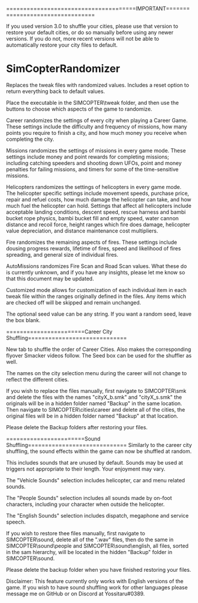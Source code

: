 ======================================IMPORTANT=================================

If you used version 3.0 to shuffle your cities, please use that version to restore your default cities, or do so manually before using any newer versions. If you do not, more recent versions will not be able to automatically restore your city files to default.

# SimCopterRandomizer
Replaces the tweak files with randomized values. Includes a reset option to return everything back to default values.

Place the executable in the SIMCOPTER\tweak folder, and then use the buttons to choose which aspects of the game to randomize.

Career randomizes the settings of every city when playing a Career Game. These settings include the difficulty and frequency of missions, how many points you require to finish a city, and how much money you receive when completing the city.

Missions randomizes the settings of missions in every game mode. These settings include money and point rewards for completing missions; including catching speeders and shooting down UFOs, point and money penalties for failing missions, and timers for some of the time-sensitive missions.

Helicopters randomizes the settings of helicopters in every game mode. The helicopter specific settings include movement speeds, purchase price, repair and refuel costs, how much damage the helicopter can take, and how much fuel the helicopter can hold. Settings that affect all helicopters include acceptable landing conditions, descent speed, rescue harness and bambi bucket rope physics, bambi bucket fill and empty speed, water cannon distance and recoil force, height ranges which fire does damage, helicopter value depreciation, and distance maintenance cost multipliers.

Fire randomizes the remaining aspects of fires. These settings include dousing progress rewards, lifetime of fires, speed and likelihood of fires spreading, and general size of individual fires.

AutoMissions randomizes Fire Scan and Road Scan values. What these do is currently unknown, and if you have any insights, please let me know so that this document may be updated.

Customized mode allows for customization of each individual item in each tweak file within the ranges originally defined in the files. Any items which are checked off will be skipped and remain unchanged.

The optional seed value can be any string. If you want a random seed, leave the box blank.

=======================Career City Shuffling=============================

New tab to shuffle the order of Career Cities. Also makes the corresponding flyover Smacker videos follow. The Seed box can be used for the shuffler as well.

The names on the city selection menu during the career will not change to reflect the different cities.

If you wish to replace the files manually, first navigate to SIMCOPTER\smk and delete the files with the names "cityX_b.smk" and "cityX_s.smk" the originals will be in a hidden folder named "Backup" in the same location.
Then navigate to SIMCOPTER\cities\career and delete all of the cities, the original files will be in a hidden folder named "Backup" at that location.

Please delete the Backup folders after restoring your files.

=======================Sound Shuffling=============================
Similarly to the career city shuffling, the sound effects within the game can now be shuffled at random.

This includes sounds that are unused by default. Sounds may be used at triggers not appropriate to their length. Your enjoyment may vary.

The "Vehicle Sounds" selection includes helicopter, car and menu related sounds.

The "People Sounds" selection includes all sounds made by on-foot characters, including your character when outside the helicopter.

The "English Sounds" selection includes dispatch, megaphone and service speech.

If you wish to restore thee files manually, first navigate to SIMCOPTER\sound, delete all of the ".wav" files, then do the same in SIMCOPTER\sound\people and SIMCOPTER\sound\english, all files, sorted in the sam hierarchy, will be located in the hidden "Backup" folder in SIMCOPTER\sound.

Please delete the backup folder when you have finished restoring your files.

Disclaimer: This feature currently only works with English versions of the game. If you wish to have sound shuffling work for other languages please message me on GitHub or on Discord at Yossitaru#0389.
